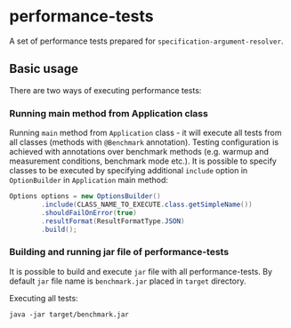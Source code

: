 performance-tests
=================

A set of performance tests prepared for `specification-argument-resolver`.

Basic usage
-----------
There are two ways of executing performance tests:

### Running main method from Application class ###
Running `main` method from `Application` class - it will execute all tests from all classes (methods with `@Benchmark` annotation). Testing configuration is achieved with annotations over benchmark methods (e.g. warmup and measurement conditions, benchmark mode etc.). It is possible to specify classes to be executed by specifying additional `include` option in `OptionBuilder` in `Application` main method:
```java
Options options = new OptionsBuilder()
        .include(CLASS_NAME_TO_EXECUTE.class.getSimpleName())
        .shouldFailOnError(true)
        .resultFormat(ResultFormatType.JSON)
        .build();
```
### Building and running jar file of performance-tests ###
It is possible to build and execute `jar` file with all performance-tests. By default `jar` file name is `benchmark.jar` placed in `target` directory.

Executing all tests:
```shell
java -jar target/benchmark.jar
```


